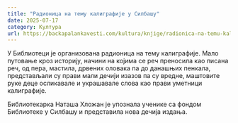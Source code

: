 ```yaml
---
title: "Радионица на тему калиграфије у Силбашу"
date: 2025-07-17
category: Култура
url: https://backapalankavesti.com/kultura/knjige/radionica-na-temu-kaligrafije-u-silbasu/
---
```


У Библиотеци је организована радионица на тему калиграфије. Мало путовање кроз историју, начини на којима се реч преносила као писана реч, од пера, мастила, дрвених оловака па до данашњих пенкала, представљали су прави мали дечији изазов па су вредне, маштовите руке деце осликавале и украшавале слова као прави уметници калиграфије.

Библиотекарка Наташа Хложан је упознала ученике са фондом Библиотеке у Силбашу и представила нова дечија издања.

